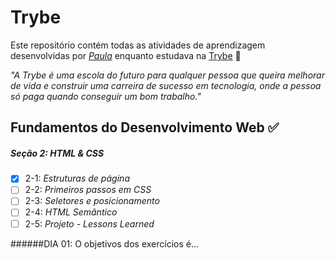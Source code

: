 # Trybe

Este repositório contém todas as atividades de aprendizagem desenvolvidas por _[Paula](https://www.linkedin.com/in/paulapiva/)_ enquanto estudava na [Trybe](https://www.betrybe.com/) 🚀

_"A Trybe é uma escola do futuro para qualquer pessoa que queira melhorar de vida e construir uma carreira de sucesso em tecnologia, onde a pessoa só paga quando conseguir um bom trabalho."_

## Fundamentos do Desenvolvimento Web ✅

##### Seção 2: HTML & CSS
- [X] 2-1: _Estruturas de página_
- [ ] 2-2: _Primeiros passos em CSS_
- [ ] 2-3: _Seletores e posicionamento_
- [ ] 2-4: _HTML Semântico_
- [ ] 2-5: _Projeto - Lessons Learned_

######DIA 01:
O objetivos dos exercícios é...
